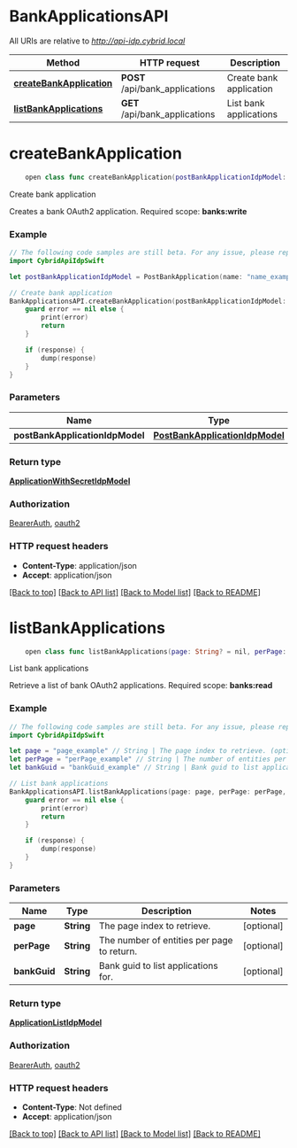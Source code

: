# BankApplicationsAPI

All URIs are relative to *http://api-idp.cybrid.local*

Method | HTTP request | Description
------------- | ------------- | -------------
[**createBankApplication**](BankApplicationsAPI.md#createbankapplication) | **POST** /api/bank_applications | Create bank application
[**listBankApplications**](BankApplicationsAPI.md#listbankapplications) | **GET** /api/bank_applications | List bank applications


# **createBankApplication**
```swift
    open class func createBankApplication(postBankApplicationIdpModel: PostBankApplicationIdpModel, completion: @escaping (_ data: ApplicationWithSecretIdpModel?, _ error: Error?) -> Void)
```

Create bank application

Creates a bank OAuth2 application.  Required scope: **banks:write**

### Example
```swift
// The following code samples are still beta. For any issue, please report via http://github.com/OpenAPITools/openapi-generator/issues/new
import CybridApiIdpSwift

let postBankApplicationIdpModel = PostBankApplication(name: "name_example", bankGuid: "bankGuid_example") // PostBankApplicationIdpModel | 

// Create bank application
BankApplicationsAPI.createBankApplication(postBankApplicationIdpModel: postBankApplicationIdpModel) { (response, error) in
    guard error == nil else {
        print(error)
        return
    }

    if (response) {
        dump(response)
    }
}
```

### Parameters

Name | Type | Description  | Notes
------------- | ------------- | ------------- | -------------
 **postBankApplicationIdpModel** | [**PostBankApplicationIdpModel**](PostBankApplicationIdpModel.md) |  | 

### Return type

[**ApplicationWithSecretIdpModel**](ApplicationWithSecretIdpModel.md)

### Authorization

[BearerAuth](../README.md#BearerAuth), [oauth2](../README.md#oauth2)

### HTTP request headers

 - **Content-Type**: application/json
 - **Accept**: application/json

[[Back to top]](#) [[Back to API list]](../README.md#documentation-for-api-endpoints) [[Back to Model list]](../README.md#documentation-for-models) [[Back to README]](../README.md)

# **listBankApplications**
```swift
    open class func listBankApplications(page: String? = nil, perPage: String? = nil, bankGuid: String? = nil, completion: @escaping (_ data: ApplicationListIdpModel?, _ error: Error?) -> Void)
```

List bank applications

Retrieve a list of bank OAuth2 applications.  Required scope: **banks:read**

### Example
```swift
// The following code samples are still beta. For any issue, please report via http://github.com/OpenAPITools/openapi-generator/issues/new
import CybridApiIdpSwift

let page = "page_example" // String | The page index to retrieve. (optional)
let perPage = "perPage_example" // String | The number of entities per page to return. (optional)
let bankGuid = "bankGuid_example" // String | Bank guid to list applications for. (optional)

// List bank applications
BankApplicationsAPI.listBankApplications(page: page, perPage: perPage, bankGuid: bankGuid) { (response, error) in
    guard error == nil else {
        print(error)
        return
    }

    if (response) {
        dump(response)
    }
}
```

### Parameters

Name | Type | Description  | Notes
------------- | ------------- | ------------- | -------------
 **page** | **String** | The page index to retrieve. | [optional] 
 **perPage** | **String** | The number of entities per page to return. | [optional] 
 **bankGuid** | **String** | Bank guid to list applications for. | [optional] 

### Return type

[**ApplicationListIdpModel**](ApplicationListIdpModel.md)

### Authorization

[BearerAuth](../README.md#BearerAuth), [oauth2](../README.md#oauth2)

### HTTP request headers

 - **Content-Type**: Not defined
 - **Accept**: application/json

[[Back to top]](#) [[Back to API list]](../README.md#documentation-for-api-endpoints) [[Back to Model list]](../README.md#documentation-for-models) [[Back to README]](../README.md)

